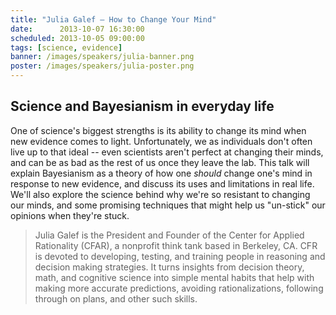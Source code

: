 ```yaml
---
title: "Julia Galef – How to Change Your Mind"
date:      2013-10-07 16:30:00
scheduled: 2013-10-05 09:00:00
tags: [science, evidence]
banner: /images/speakers/julia-banner.png
poster: /images/speakers/julia-poster.png
---
```

## Science and Bayesianism in everyday life
One of science's biggest strengths is its ability to change its mind when new evidence comes to light. Unfortunately, we as individuals don't often live up to that ideal -- even scientists aren't perfect at changing their minds, and can be as bad as the rest of us once they leave the lab. This talk will explain Bayesianism as a theory of how one *should* change one's mind in response to new evidence, and discuss its uses and limitations in real life. We'll also explore the science behind why we're so resistant to changing our minds, and some promising techniques that might help us "un-stick" our opinions when they're stuck.
 
> Julia Galef is the President and Founder of the Center for Applied Rationality (CFAR), a nonprofit think tank based in Berkeley, CA.  CFR is devoted to developing, testing, and training people in reasoning and decision making strategies. It turns insights from decision theory, math, and cognitive science into simple mental habits that help with making more accurate predictions, avoiding rationalizations, following through on plans, and other such skills.
